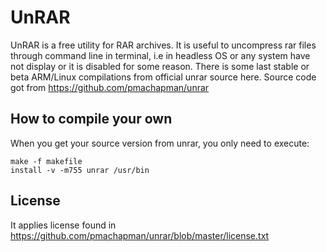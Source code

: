 # UnRAR
UnRAR is a free utility for RAR archives. It is useful to uncompress rar files through command line in terminal, i.e in headless OS or any system have not display or it is disabled for some reason. There is some last stable or beta ARM/Linux compilations from official unrar source here. Source code got from https://github.com/pmachapman/unrar

## How to compile your own

When you get your source version from unrar, you only need to execute:
```
make -f makefile
install -v -m755 unrar /usr/bin
```
## License

It applies license found in https://github.com/pmachapman/unrar/blob/master/license.txt
